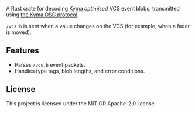 A Rust crate for decoding [Kyma](https://kyma.symbolicsound.com/) *optimised* VCS event blobs, transmitted using [the Kyma OSC protocol](http://www.symbolicsound.com/cgi-bin/bin/view/Learn/OpenSoundControlImplementation).

`/vcs,b` is sent when a value changes on the VCS (for example, when a fader is moved).

## Features
- Parses `/vcs,b` event packets.
- Handles type tags, blob lengths, and error conditions.


## License
This project is licensed under the MIT OR Apache-2.0 license.